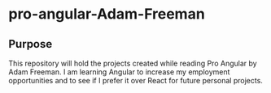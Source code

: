 # pro-angular-Adam-Freeman
## Purpose
This repository will hold the projects created while reading Pro Angular by Adam Freeman. I am learning Angular to increase my employment opportunities and to see if I prefer it over React for future personal projects.
